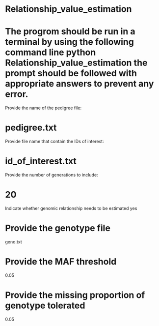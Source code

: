 # Relationship_value_estimation
The progrom should be run in a terminal by using the following command line
python Relationship_value_estimation
the prompt should be followed with appropriate answers to prevent any error.
====================================================================================
Provide the name of the pedigree file:

pedigree.txt
====================================================================================
Provide file name that contain the IDs of interest:

id_of_interest.txt
====================================================================================
Provide the number of generations to include:

20
====================================================================================
Indicate whether genomic relationship needs to be estimated
yes

Provide the genotype file
====================================================================================
geno.txt

Provide the MAF threshold
====================================================================================
0.05

Provide the missing proportion of genotype tolerated
====================================================================================
0.05
